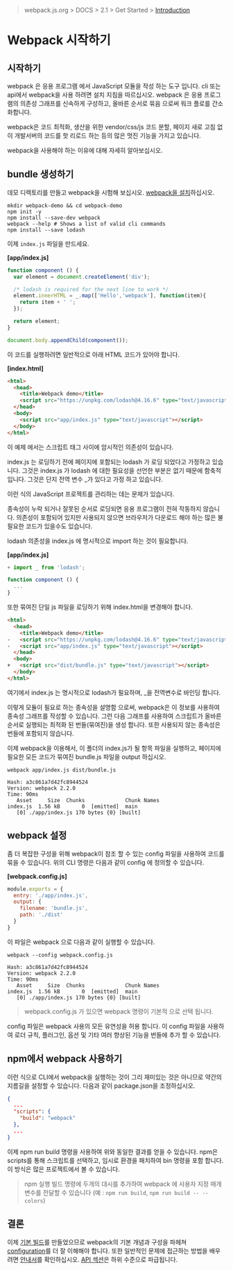 > webpack.js.org > DOCS > 2.1 > Get Started > [Introduction](https://webpack.js.org/get-started/)

# Webpack 시작하기

## 시작하기

webpack 은 응용 프로그램 에서 JavaScript 모듈을 작성 하는 도구 입니다.
cli 또는 api에서 webpack을 사용 하려면 설치 지침을 따르십시오. webpack 은 응용 프로그램의 의존성 그래프를 신속하게 구성하고, 올바른 순서로 묶음 으로써 워크 플로를 간소화합니다.

webpack은 코드 최적화, 생산을 위한 vendor/css/js 코드 분할, 페이지 새로 고침 없이 개발서버의 코드를 핫 리로드 하는 등의 많은 멋진 기능을 가지고 있습니다.

webpack을 사용해야 하는 이유에 대해 자세히 알아보십시오.

## bundle 생성하기

데모 디렉토리를 만들고 webpack을 시험해 보십시오. [webpack을 설치](https://webpack.js.org/get-started/install-webpack)하십시오.

```command
mkdir webpack-demo && cd webpack-demo
npm init -y
npm install --save-dev webpack
webpack --help # Shows a list of valid cli commands
npm install --save lodash
```

이제 `index.js` 파일을 만드세요.

**[app/index.js]**

```javascript
function component () {
  var element = document.createElement('div');

  /* lodash is required for the next line to work */
  element.innerHTML = _.map(['Hello','webpack'], function(item){
    return item + ' ';
  });

  return element;
}

document.body.appendChild(component());
```

이 코드를 실행하려면 일반적으로 아래 HTML 코드가 있어야 합니다.

**[index.html]**

```html
<html>
  <head>
    <title>Webpack demo</title>
    <script src="https://unpkg.com/lodash@4.16.6" type="text/javascript"></script>
  </head>
  <body>
    <script src="app/index.js" type="text/javascript"></script>
  </body>
</html>
```

이 예제 에서는 스크립트 태그 사이에 암시적인 의존성이 있습니다.

index.js 는 로딩하기 전에 페이지에 포함되는 lodash 가 로딩 되었다고 가정하고 있습니다.
그것은 index.js 가 lodash 에 대한 필요성을 선언한 부분은 없기 때문에 함축적 입니다.
그것은 단지 전역 변수 _가 있다고 가정 하고 있습니다.

이런 식의 JavaScript 프로젝트를 관리하는 데는 문제가 있습니다.

종속성이 누락 되거나 잘못된 순서로 로딩되면 응용 프로그램이 전혀 작동하지 않습니다.
의존성이 포함되어 있지만 사용되지 않으면 브라우저가 다운로드 해야 하는 많은 불필요한 코드가 있을수도 있습니다.

lodash 의존성을 index.js 에 명시적으로 import 하는 것이 필요합니다.

**[app/index.js]**

```javascript
+ import _ from 'lodash';

function component () {
  ...
}
```

또한 묶여진 단일 js 파일을 로딩하기 위해 index.html을 변경해야 합니다.

```html
<html>
  <head>
    <title>Webpack demo</title>
-   <script src="https://unpkg.com/lodash@4.16.6" type="text/javascript"></script>
-   <script src="app/index.js" type="text/javascript"></script>
  </head>
  <body>
+   <script src="dist/bundle.js" type="text/javascript"></script>
  </body>
</html>
```

여기에서 index.js 는 명시적으로 lodash가 필요하며, _을 전역변수로 바인딩 합니다.

이렇게 모듈이 필요로 하는 종속성을 설명함 으로써, webpack은 이 정보를 사용하여 종속성 그래프를 작성할 수 있습니다.
그런 다음 그래프를 사용하여 스크립트가 올바른 순서로 실행되는 최적화 된 번들(묶여진)을 생성 합니다.
또한 사용되지 않는 종속성은 번들에 포함되지 않습니다.

이제 webpack을 이용해서, 이 폴더의 index.js가 될 항목 파일을 실행하고, 페이지에 필요한 모든 코드가 묶여진 bundle.js 파일을 output 하십시오.

```command
webpack app/index.js dist/bundle.js

Hash: a3c861a7d42fc8944524
Version: webpack 2.2.0
Time: 90ms
   Asset     Size  Chunks             Chunk Names
index.js  1.56 kB       0  [emitted]  main
   [0] ./app/index.js 170 bytes {0} [built]
```

## webpack 설정

좀 더 복잡한 구성을 위해 webpack이 참조 할 수 있는 config 파일을 사용하여 코드를 묶을 수 있습니다. 
위의 CLI 명령은 다음과 같이 config 에 정의할 수 있습니다.

**[webpack.config.js]**

```javascript
module.exports = {
  entry: './app/index.js',
  output: {
    filename: 'bundle.js',
    path: './dist'
  }
}
```

이 파일은 webpack 으로 다음과 같이 실행할 수 있습니다.

```command
webpack --config webpack.config.js

Hash: a3c861a7d42fc8944524
Version: webpack 2.2.0
Time: 90ms
   Asset     Size  Chunks             Chunk Names
index.js  1.56 kB       0  [emitted]  main
   [0] ./app/index.js 170 bytes {0} [built]
```

> webpack.config.js 가 있으면 webpack 명령이 기본적 으로 선택 됩니다.

config 파일은 webpack 사용의 모든 유연성을 허용 합니다.
이 config 파일을 사용하여 로더 규칙, 플러그인, 옵션 및 기타 여러 향상된 기능을 번들에 추가 할 수 있습니다.

## npm에서 webpack 사용하기

이런 식으로 CLI에서 webpack을 실행하는 것이 그리 재미있는 것은 아니므로 약간의 지름길을 설정할 수 있습니다. 
다음과 같이 package.json을 조정하십시오.

```JSON
{
  ...
  "scripts": {
    "build": "webpack"
  },
  ...
}
```

이제 npm run build 명령을 사용하여 위와 동일한 결과를 얻을 수 있습니다.
npm은 scripts를 통해 스크립트를 선택하고, 임시로 환경을 패치하여 bin 명령을 포함 합니다.
이 방식은 많은 프로젝트에서 볼 수 있습니다.

> npm 실행 빌드 명령에 두개의 대시를 추가하여 webpack 에 사용자 지정 매개 변수를 전달할 수 있습니다 (예 : `npm run build`, `npm run build -- --colors`)

## 결론

이제 [기본 빌드](https://webpack.js.org/concepts)를 만들었으므로 webpack의 기본 개념과 구성을 파헤쳐 [configuration](https://webpack.js.org/configuration)를 더 잘 이해해야 합니다.
또한 일반적인 문제에 접근하는 방법을 배우려면 [안내서](https://webpack.js.org/guides)를 확인하십시오. [API 섹션](https://webpack.js.org/api)은 하위 수준으로 파급됩니다.

